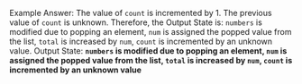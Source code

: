 Example Answer:
The value of `count` is incremented by 1. The previous value of `count` is unknown. Therefore, the Output State is: `numbers` is modified due to popping an element, `num` is assigned the popped value from the list, `total` is increased by `num`, `count` is incremented by an unknown value.
Output State: **`numbers` is modified due to popping an element, `num` is assigned the popped value from the list, `total` is increased by `num`, `count` is incremented by an unknown value**